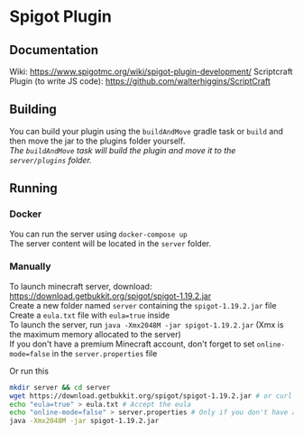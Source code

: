 # Spigot Plugin

## Documentation
Wiki: https://www.spigotmc.org/wiki/spigot-plugin-development/
Scriptcraft Plugin (to write JS code): https://github.com/walterhiggins/ScriptCraft

## Building

You can build your plugin using the `buildAndMove` gradle task or `build` and then move the jar to the plugins folder yourself. <br>
*The `buildAndMove` task will build the plugin and move it to the `server/plugins` folder.*

## Running

### Docker

You can run the server using `docker-compose up` <br>
The server content will be located in the `server` folder.

### Manually

To launch minecraft server, download: https://download.getbukkit.org/spigot/spigot-1.19.2.jar <br>
Create a new folder named `server` containing the `spigot-1.19.2.jar` file <br>
Create a `eula.txt` file with `eula=true` inside <br>
To launch the server, run `java -Xmx2048M -jar spigot-1.19.2.jar` (Xmx is the maximum memory allocated to the server) <br>
If you don't have a premium Minecraft account, don't forget to set `online-mode=false` in the `server.properties` file

Or run this
```bash
mkdir server && cd server
wget https://download.getbukkit.org/spigot/spigot-1.19.2.jar # or curl -LO https://download.getbukkit.org/spigot/spigot-1.19.2.jar
echo "eula=true" > eula.txt # Accept the eula
echo "online-mode=false" > server.properties # Only if you don't have a premium Minecraft account
java -Xmx2048M -jar spigot-1.19.2.jar 
```
